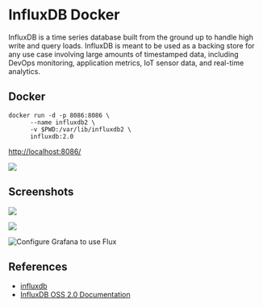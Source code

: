 # InfluxDB Docker

InfluxDB is a time series database built from the ground up to handle high write and query loads. InfluxDB is meant to be used as a backing store for any use case involving large amounts of timestamped data, including DevOps monitoring, application metrics, IoT sensor data, and real-time analytics.

## Docker
```
docker run -d -p 8086:8086 \
      --name influxdb2 \
      -v $PWD:/var/lib/influxdb2 \
      influxdb:2.0
```
[http://localhost:8086/](http://localhost:8086/)

![](https://www.influxdata.com/wp-content/uploads/APM-Diagram-2.png)

## Screenshots
![](https://docs.influxdata.com/img/influxdb/2-0-data-explorer.png)

![](https://docs.influxdata.com/img/flux/windowed-data.png)

![Configure Grafana to use Flux](https://docs.influxdata.com/img/influxdb/2-0-tools-grafana.png)

## References
- [influxdb](https://hub.docker.com/_/influxdb/)
- [InfluxDB OSS 2.0 Documentation](https://docs.influxdata.com/influxdb/v2.0/)